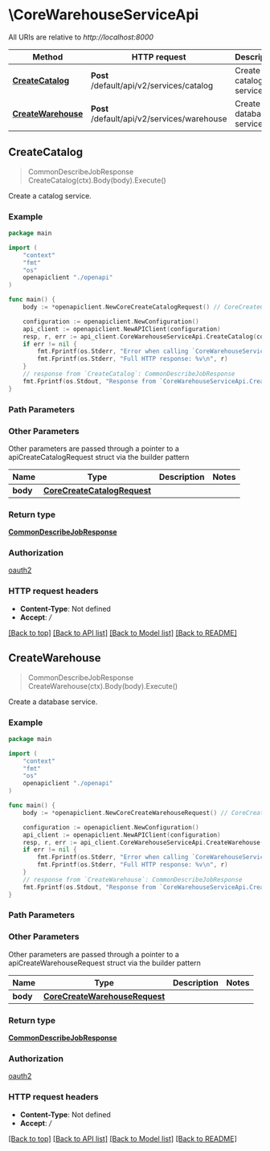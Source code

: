 # \CoreWarehouseServiceApi

All URIs are relative to *http://localhost:8000*

Method | HTTP request | Description
------------- | ------------- | -------------
[**CreateCatalog**](CoreWarehouseServiceApi.md#CreateCatalog) | **Post** /default/api/v2/services/catalog | Create a catalog service.
[**CreateWarehouse**](CoreWarehouseServiceApi.md#CreateWarehouse) | **Post** /default/api/v2/services/warehouse | Create a database service.



## CreateCatalog

> CommonDescribeJobResponse CreateCatalog(ctx).Body(body).Execute()

Create a catalog service.

### Example

```go
package main

import (
    "context"
    "fmt"
    "os"
    openapiclient "./openapi"
)

func main() {
    body := *openapiclient.NewCoreCreateCatalogRequest() // CoreCreateCatalogRequest | 

    configuration := openapiclient.NewConfiguration()
    api_client := openapiclient.NewAPIClient(configuration)
    resp, r, err := api_client.CoreWarehouseServiceApi.CreateCatalog(context.Background()).Body(body).Execute()
    if err != nil {
        fmt.Fprintf(os.Stderr, "Error when calling `CoreWarehouseServiceApi.CreateCatalog``: %v\n", err)
        fmt.Fprintf(os.Stderr, "Full HTTP response: %v\n", r)
    }
    // response from `CreateCatalog`: CommonDescribeJobResponse
    fmt.Fprintf(os.Stdout, "Response from `CoreWarehouseServiceApi.CreateCatalog`: %v\n", resp)
}
```

### Path Parameters



### Other Parameters

Other parameters are passed through a pointer to a apiCreateCatalogRequest struct via the builder pattern


Name | Type | Description  | Notes
------------- | ------------- | ------------- | -------------
 **body** | [**CoreCreateCatalogRequest**](CoreCreateCatalogRequest.md) |  | 

### Return type

[**CommonDescribeJobResponse**](CommonDescribeJobResponse.md)

### Authorization

[oauth2](../README.md#oauth2)

### HTTP request headers

- **Content-Type**: Not defined
- **Accept**: */*

[[Back to top]](#) [[Back to API list]](../README.md#documentation-for-api-endpoints)
[[Back to Model list]](../README.md#documentation-for-models)
[[Back to README]](../README.md)


## CreateWarehouse

> CommonDescribeJobResponse CreateWarehouse(ctx).Body(body).Execute()

Create a database service.

### Example

```go
package main

import (
    "context"
    "fmt"
    "os"
    openapiclient "./openapi"
)

func main() {
    body := *openapiclient.NewCoreCreateWarehouseRequest() // CoreCreateWarehouseRequest | 

    configuration := openapiclient.NewConfiguration()
    api_client := openapiclient.NewAPIClient(configuration)
    resp, r, err := api_client.CoreWarehouseServiceApi.CreateWarehouse(context.Background()).Body(body).Execute()
    if err != nil {
        fmt.Fprintf(os.Stderr, "Error when calling `CoreWarehouseServiceApi.CreateWarehouse``: %v\n", err)
        fmt.Fprintf(os.Stderr, "Full HTTP response: %v\n", r)
    }
    // response from `CreateWarehouse`: CommonDescribeJobResponse
    fmt.Fprintf(os.Stdout, "Response from `CoreWarehouseServiceApi.CreateWarehouse`: %v\n", resp)
}
```

### Path Parameters



### Other Parameters

Other parameters are passed through a pointer to a apiCreateWarehouseRequest struct via the builder pattern


Name | Type | Description  | Notes
------------- | ------------- | ------------- | -------------
 **body** | [**CoreCreateWarehouseRequest**](CoreCreateWarehouseRequest.md) |  | 

### Return type

[**CommonDescribeJobResponse**](CommonDescribeJobResponse.md)

### Authorization

[oauth2](../README.md#oauth2)

### HTTP request headers

- **Content-Type**: Not defined
- **Accept**: */*

[[Back to top]](#) [[Back to API list]](../README.md#documentation-for-api-endpoints)
[[Back to Model list]](../README.md#documentation-for-models)
[[Back to README]](../README.md)

